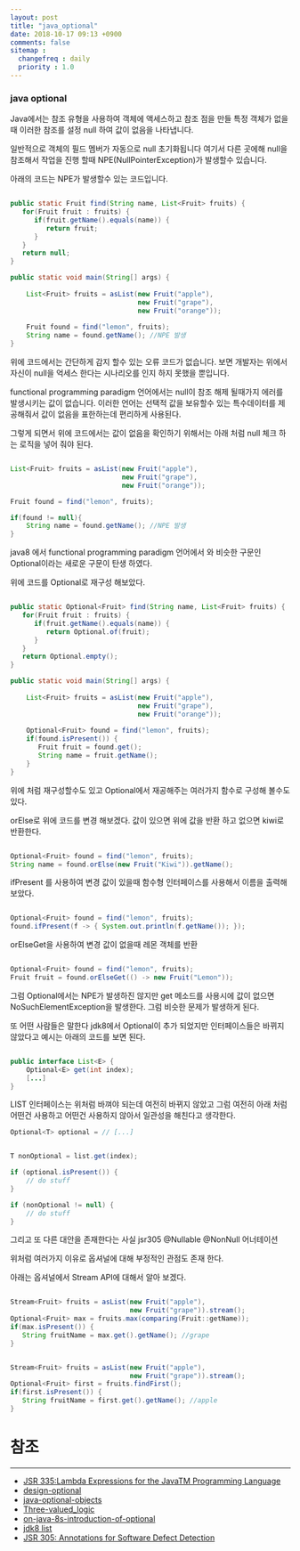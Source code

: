 ```yaml
---
layout: post
title: "java_optional"
date: 2018-10-17 09:13 +0900
comments: false
sitemap :
  changefreq : daily
  priority : 1.0
---
```


### java optional

Java에서는 참조 유형을 사용하여 객체에 액세스하고 참조 점을 만들 특정 객체가 없을 때 이러한 참조를 설정  null 하여 값이 없음을 나타냅니다.

일반적으로 객체의 필드 멤버가 자동으로 null 초기화됩니다 여기서 다른 곳에해 null을 참조해서 작업을 진행 할때 NPE(NullPointerException)가 발생할수 있습니다.

아래의 코드는 NPE가 발생할수 있는 코드입니다.

```java

public static Fruit find(String name, List<Fruit> fruits) {
   for(Fruit fruit : fruits) {
      if(fruit.getName().equals(name)) {
         return fruit;
      }
   }
   return null;
}

public static void main(String[] args) {
        
    List<Fruit> fruits = asList(new Fruit("apple"),
                                new Fruit("grape"),
                                new Fruit("orange"));
    
    Fruit found = find("lemon", fruits);
    String name = found.getName(); //NPE 발생
}
```

위에 코드에서는 간단하게 감지 할수 있는 오류 코드가 없습니다. 보면 개발자는 위에서 자신이 null을 억세스 한다는 시나리오를 인지 하지 못했을 뿐입니다.

functional programming paradigm 언어에서는 null이 참조 해제 될때가지 에러를 발생시키는 값이 없습니다.
이러한 언어는 선택적 값을 보유할수 있는 특수데이터를 제공해줘서 값이 없음을 표한하는데 편리하게 사용된다. 

그렇게 되면서 위에 코드에서는 값이 없음을 확인하기 위해서는 아래 처럼 null 체크 하는 로직을 넣어 줘야 된다.

```java

List<Fruit> fruits = asList(new Fruit("apple"),
                            new Fruit("grape"),
                            new Fruit("orange"));

Fruit found = find("lemon", fruits);

if(found != null){
    String name = found.getName(); //NPE 발생
}

```

java8 에서 functional programming paradigm 언어에서 와 비슷한 구문인  Optional이라는 새로운 구문이 탄생 하였다.

위에 코드를 Optional로 재구성 해보았다.

```java

public static Optional<Fruit> find(String name, List<Fruit> fruits) {
   for(Fruit fruit : fruits) {
      if(fruit.getName().equals(name)) {
         return Optional.of(fruit);
      }
   }
   return Optional.empty();
}

public static void main(String[] args) {
    
    List<Fruit> fruits = asList(new Fruit("apple"),
                                new Fruit("grape"),
                                new Fruit("orange"));
    
    Optional<Fruit> found = find("lemon", fruits);
    if(found.isPresent()) {
       Fruit fruit = found.get();
       String name = fruit.getName();
    }
}

```

위에 처럼 재구성할수도 있고 Optional에서 재공해주는 여러가지 함수로 구성해 볼수도 있다.

orElse로 위에 코드를 변경 해보겠다. 값이 있으면 위에 값을 반환 하고 없으면 kiwi로 반환한다.

```java

Optional<Fruit> found = find("lemon", fruits);
String name = found.orElse(new Fruit("Kiwi")).getName();

```

ifPresent 를 사용하여 변경 값이 있을때 함수형 인터페이스를 사용해서 이름을 출력해보았다.

```java

Optional<Fruit> found = find("lemon", fruits);
found.ifPresent(f -> { System.out.println(f.getName()); });

```

orElseGet을 사용하여 변경 값이 없을때 레몬 객체를 반환

```java

Optional<Fruit> found = find("lemon", fruits);
Fruit fruit = found.orElseGet(() -> new Fruit("Lemon"));

```

그럼 Optional에서는 NPE가 발생하진 않지만 get 메소드를 사용시에 값이 없으면 NoSuchElementException을 발생한다. 그럼 비슷한 문제가 발생하게 된다.

또 어떤 사람들은 말한다 jdk8에서 Optional이 추가 되었지만 인터페이스들은 바뀌지 않았다고 예시는 아래의 코드를 보면 된다.

```java

public interface List<E> {
    Optional<E> get(int index);
    [...]
}

```

LIST 인터페이스는 위처럼 바껴야 되는데 여전히 바뀌지 않았고 그럼 여전히 아래 처럼 어떤건 사용하고 어떤건 사용하지 않아서 일관성을 해친다고 생각한다.

```java
Optional<T> optional = // [...]


T nonOptional = list.get(index);

if (optional.isPresent()) {
    // do stuff
}

if (nonOptional != null) {
    // do stuff
}

```

그리고 또 다른 대안을 존재한다는 사실 jsr305 @Nullable @NonNull 어너테이션

위처럼 여러가지 이유로 옵셔널에 대해 부정적인 관점도 존재 한다.

아래는 옵셔널에서 Stream API에 대해서 알아 보겠다.


```java

Stream<Fruit> fruits = asList(new Fruit("apple"),
                              new Fruit("grape")).stream();
Optional<Fruit> max = fruits.max(comparing(Fruit::getName));
if(max.isPresent()) {
   String fruitName = max.get().getName(); //grape
}

```
 
```java

Stream<Fruit> fruits = asList(new Fruit("apple"),
                              new Fruit("grape")).stream();
Optional<Fruit> first = fruits.findFirst();
if(first.isPresent()) {
   String fruitName = first.get().getName(); //apple
}

```
 
# 참조 
-----
* [JSR 335:Lambda Expressions for the JavaTM Programming Language](https://www.jcp.org/en/jsr/detail?id=335)
* [design-optional](https://blog.codefx.org/java/dev/design-optional/)
* [java-optional-objects](https://dzone.com/articles/java-optional-objects)
* [Three-valued_logic](https://en.wikipedia.org/wiki/Three-valued_logic)
* [on-java-8s-introduction-of-optional](https://blog.jooq.org/2013/04/11/on-java-8s-introduction-of-optional/)
* [jdk8 list](https://docs.oracle.com/javase/8/docs/api/java/util/List.html)
* [JSR 305: Annotations for Software Defect Detection](https://jcp.org/en/jsr/detail?id=305)